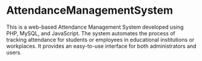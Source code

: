 # AttendanceManagementSystem
This is a web-based Attendance Management System developed using PHP, MySQL, and JavaScript. The system automates the process of tracking attendance for students or employees in educational institutions or workplaces. It provides an easy-to-use interface for both administrators and users.

